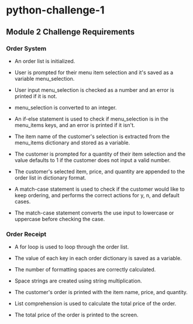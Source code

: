 # python-challenge-1

## Module 2 Challenge Requirements

### Order System

- An order list is initialized.

- User is prompted for their menu item selection and it's saved as a variable menu_selection.

- User input menu_selection is checked as a number and an error is printed if it is not.

- menu_selection is converted to an integer.

- An if-else statement is used to check if menu_selection is in the menu_items keys, and an error is printed if it isn't.

- The item name of the customer's selection is extracted from the menu_items dictionary and stored as a variable.

- The customer is prompted for a quantity of their item selection and the value defaults to 1 if the customer does not input a valid number.

- The customer's selected item, price, and quantity are appended to the order list in dictionary format.

- A match-case statement is used to check if the customer would like to keep ordering, and performs the correct actions for y, n, and default cases.

- The match-case statement converts the use input to lowercase or uppercase before checking the case.

### Order Receipt

- A for loop is used to loop through the order list.

- The value of each key in each order dictionary is saved as a variable.

- The number of formatting spaces are correctly calculated.

- Space strings are created using string multiplication.

- The customer's order is printed with the item name, price, and quantity.

- List comprehension is used to calculate the total price of the order.

- The total price of the order is printed to the screen.
